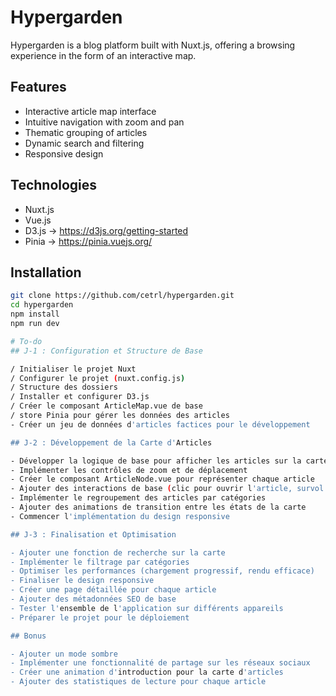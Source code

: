 # Hypergarden

Hypergarden is a blog platform built with Nuxt.js, offering a browsing experience in the form of an interactive map.

## Features

- Interactive article map interface
- Intuitive navigation with zoom and pan
- Thematic grouping of articles
- Dynamic search and filtering
- Responsive design

## Technologies

- Nuxt.js
- Vue.js
- D3.js -> https://d3js.org/getting-started
- Pinia -> https://pinia.vuejs.org/

## Installation

```bash
git clone https://github.com/cetrl/hypergarden.git
cd hypergarden
npm install
npm run dev

# To-do
## J-1 : Configuration et Structure de Base

/ Initialiser le projet Nuxt
/ Configurer le projet (nuxt.config.js)
/ Structure des dossiers
/ Installer et configurer D3.js
/ Créer le composant ArticleMap.vue de base
/ store Pinia pour gérer les données des articles
- Créer un jeu de données d'articles factices pour le développement

## J-2 : Développement de la Carte d'Articles

- Développer la logique de base pour afficher les articles sur la carte
- Implémenter les contrôles de zoom et de déplacement
- Créer le composant ArticleNode.vue pour représenter chaque article
- Ajouter des interactions de base (clic pour ouvrir l'article, survol pour plus d'infos)
- Implémenter le regroupement des articles par catégories
- Ajouter des animations de transition entre les états de la carte
- Commencer l'implémentation du design responsive

## J-3 : Finalisation et Optimisation

- Ajouter une fonction de recherche sur la carte
- Implémenter le filtrage par catégories
- Optimiser les performances (chargement progressif, rendu efficace)
- Finaliser le design responsive
- Créer une page détaillée pour chaque article
- Ajouter des métadonnées SEO de base
- Tester l'ensemble de l'application sur différents appareils
- Préparer le projet pour le déploiement

## Bonus

- Ajouter un mode sombre
- Implémenter une fonctionnalité de partage sur les réseaux sociaux
- Créer une animation d'introduction pour la carte d'articles
- Ajouter des statistiques de lecture pour chaque article
